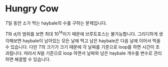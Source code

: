 # Hungry Cow

$T$일 동안 소가 먹는 haybale의 수를 구하는 문제입니다.

$T$와 $d_i$의 범위를 보면 최대 $10^{14}$이기 때문에 브루트포스는 불가능합니다.
그리디하게 생각해보면 haybale이 남아있는 모든 날에 먹고 남은 haybale은 다음 날에 이어서 먹을 수 있습니다.
다만 $T$의 크기가 크기 때문에 각 날짜를 기준으로 loop를 하면 시간이 초과됩니다.
따라서 $N$을 기준으로 loop 하면서 날짜와 남은 haybale 개수를 변수로 관리하면 해결할 수 있습니다.
